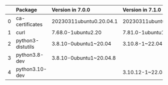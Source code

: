 <!-- markdown-link-check-disable -->

|    | Package           | Version in 7.0.0        | Version in 7.1.0        | Status   |
|---:|:------------------|:------------------------|:------------------------|:---------|
|  0 | ca-certificates   | 20230311ubuntu0.20.04.1 | 20230311ubuntu0.22.04.1 | UPDATED  |
|  1 | curl              | 7.68.0-1ubuntu2.20      | 7.81.0-1ubuntu1.15      | UPDATED  |
|  2 | python3-distutils | 3.8.10-0ubuntu1~20.04   | 3.10.8-1~22.04          | UPDATED  |
|  3 | python3.8-dev     | 3.8.10-0ubuntu1~20.04.8 |                         | REMOVED  |
|  4 | python3.10-dev    |                         | 3.10.12-1~22.04.3       | NEW      |